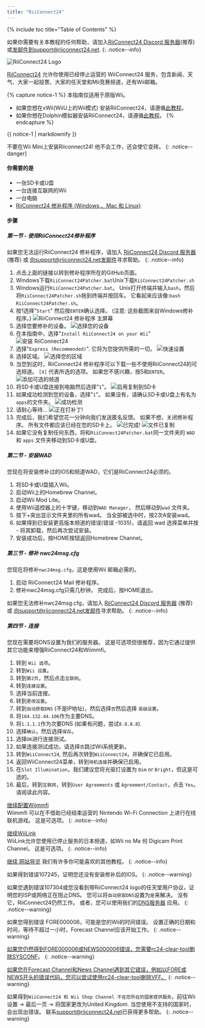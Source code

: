 ```yaml
---
title: "RiiConnect24"
---
```


{% include toc title="Table of Contents" %}

如果你需要有关本教程的任何帮助，请加入[RiiConnect24 Discord 服务器](https://discord.gg/rc24)(推荐)或[发邮件到support@riiconnect24.net](mailto:support@riiconnect24.net).
{: .notice--info}

![RiiConnect24 Logo](/images/WiiRC24Logo.jpg)

[RiiConnect24](https://rc24.xyz/) 允许你使用已经停止运营的 WiiConnect24 服务，包含新闻、天气、大家一起投票、大家的任天堂和Mii竞赛频道，还有Wii邮箱。

{% capture notice-1 %}
本指南仅适用于原版Wii。

- 如果您想在vWii(WiiU上的Wii模式) 安装RiiConnect24，请遵循[此教程](riiconnect24-vwii)。
- 如果你想在Dolphin模拟器安装RiiConnect24，请遵循[此教程](riiconnect24-dolphin)。
{% endcapture %}

<div class="notice--warning">{{ notice-1 | markdownify }}</div>

不要在Wii Mini上安装Riiconnect24! 他不会工作，还会使它变砖。
{: .notice--danger}

#### 你需要的是

* 一张SD卡或U盘
* 一台连接互联网的Wii
* 一台电脑
* [RiiConnect24 修补程序 (Windows,、Mac 和 Linux)](https://github.com/RiiConnect24/RiiConnect24-Patcher/releases)

#### 步骤

##### 第一节 - 使用RiiConnect24修补程序

如果您无法运行RiiConnect24 修补程序，请加入 [RiiConnect24 Discord 服务器](https://discord.gg/rc24) (推荐) 或 [向support@riiconnect24.net发邮件](mailto:support@riiconnect24.net)寻求帮助。
{: .notice--info}

1. 点击上面的链接以转到修补程序所在的GitHub页面。
2. Windows下载`RiiConnect24Patcher.bat`Unix下载`RiiConnect24Patcher.sh`
3. Windows运行`RiiConnect24Patcher.bat`。 Unix打开终端并输入`bash`，然后将`RiiConnect24Patcher.sh`拖到终端并按回车。 它看起来应该像:`bash RiiConnect24Patcher.sh`。
4. 按1选择"`Start`" 然后按`ENTER`确认选择。 (注意: 这些截图来自Windows修补程序。) ![RiiConnect24 修补程序 主屏幕](/images/RC24_Patcher/1.JPG)
5. 选择您要修补的设备。 ![选择您的设备](/images/RC24_Patcher/2.JPG)
6. 在本指南中，选择"`Install RiiConnect24 on your Wii`" ![安装 RiiConnect24](/images/RC24_Patcher/3.JPG)
7. 选择"`Express (Recommended)`". 它将为您提供所需的一切。 ![快速设置](/images/RC24_Patcher/4.JPG)
8. 选择区域。 ![选择您的区域](/images/RC24_Patcher/5.JPG)
9. 当您到这时，RiiConnect24 修补程序可以下载一些不使用RiiConnect24的可选频道。 `[X]` 代表所选的选项。 如果您不感兴趣，按5和`ENTER`。 ![添加可选的频道](/images/RC24_Patcher/6.JPG)
10. 将SD卡或U盘连接到电脑然后选择"`1`"。 ![启用复制到SD卡](/images/RC24_Patcher/7.JPG)
11. 如果成功检测到您的设备，选择"`1`"。 如果没有，请确认SD卡或U盘上有名为`apps`的文件夹。 ![成功检测](/images/RC24_Patcher/8.JPG)
12. 请耐心等待... ![正在打补丁!](/images/RC24_Patcher/9.JPG)
13. 完成后，我们希望您花一分钟向我们发送匿名反馈。  如果不想，关闭修补程序。 所有文件都应该已经在您的SD卡上。 ![已完成!](/images/RC24_Patcher/10.JPG) ![文件已复制](/images/RC24_Patcher/11.PNG)
14. 如果它没有复制任何东西，将和`RiiConnect24Patcher.bat`同一文件夹的 `WAD` 和 `apps` 文件夹移动到SD卡或U盘。

##### 第二节 - 安装WAD

您现在将安装修补过的IOS和频道WAD，它们是RiiConnect24必须的。

1. 将SD卡或U盘插入Wii。
2. 启动Wii上的Homebrew Channel。
3. 启动Wii Mod Lite。
4. 使用Wii遥控器上的十字键，移动到`WAD Manager`， 然后移动到`wad` 文件夹。
5. 按下+突出显示文件夹里的所有wad。 当全部被选中时，按2次A安装wad。
6. 如果得到已安装更高版本频道的错误(错误 -1035)，请返回 wad 选择菜单并按 - 将其卸载，然后再次尝试安装。
7. 安装成功后，按HOME按钮返回Homebrew Channel。

##### 第三节 - 修补 nwc24msg.cfg

您现在将修补`nwc24msg.cfg`，这是使用Wii 邮箱必需的。

1. 启动 RiiConnect24 Mail 修补程序。
2. 修补nwc24msg.cfg只需几秒钟。 完成后，按HOME退出。

如果您无法修补nwc24msg.cfg，请加入 [RiiConnect24 Discord 服务器](https://discord.gg/rc24) (推荐) 或 [向support@riiconnect24.net发邮件](mailto:support@riiconnect24.net)寻求帮助。
{: .notice--info}

##### 第四节 - 连接

您现在需要将DNS设置为我们的服务器。 这是可选项但很推荐，因为它通过提供其它功能来增强RiiConnect24和Wiimmfi。

1. 转到 `Wii 选项`。
2. 转到`Wii 设置`。
3. 转到`第2页`，然后点击`互联网`。
4. 转到`连接设置`。
5. 选择当前连接。
6. 转到`更改设置`。
7. 转到`自动获取DNS` (不是IP地址)，然后选择`否`然后选择 `高级设置`。
8. 将`164.132.44.106`作为主要DNS。
9. 将`1.1.1.1`作为次要DNS (如果有问题，尝试`8.8.8.8`).
10. 选择`确认`，然后选择`保存`。
11. 选择`OK`进行连接测试。
12. 如果连接测试成功，请选择`否`跳过Wii系统更新。
13. 转到`WiiConnect24`, 然后再次转到`WiiConnect24`，并确保它已启用。
14. 返回WiiConnect24菜单，转到`待机连接`并确保已启用。
15. 在`Slot Illumination`，我们建议您将光驱灯设置为 `Dim` or `Bright`，但这是可选的。
16. 最后，转到`互联网`，转到`User Agreements` 或 `Agreement/Contact`，点击 `Yes`。 请阅读此内容。

[继续配置Wiimmfi](wiimmfi)<br> Wiimmfi 可以在不借助已经结束运营的 Nintendo Wi-Fi Connection 上进行在线联机游戏。 这是可选项。
{: .notice--info}

[继续WiiLink](wiilink)<br> WiiLink允许您使用已停止服务的日本频道，如Wii no Ma 何 Digicam Print Channel。 这是可选项。
{: .notice--info}

[继续 网站导览](site-navigation) 我们有许多你可能喜欢的其他教程。
{: .notice--info}

如果得到错误107245，证明您还没有安装修补后的IOS。
{: .notice--warning}

如果您遇到错误107304或您没看到带RiiConnect24 logo的任天堂用户协议，证明您的ISP或网络正在阻止DNS。 您可以将`自动获取DNS`设置为`是`来解决。 没有它，RiiConnect24仍然工作。 或者，您可以使用我们的[DNS服务器](https://github.com/RiiConnect24/DNS-Server/releases/latest) 应用。
{: .notice--warning}

如果您得到错误 FORE000006，可能是您的Wii的时间错误。 设置正确的日期和时间，等待不超过一小时，Forecast Channel应该开始工作。
{: .notice--warning}

[如果您仍然得到FORE000006或NEWS000006错误，您需要rc24-clear-tool删除SYSCONF](https://github.com/RiiConnect24/rc24-clear-tool/releases/latest)。
{: .notice--warning}

[如果您在Forecast Channel和News Channel遇到其它错误，例如以FORE或NEWS开头的错误代码，您可以尝试使用rc24-clear-tool删除VFF。](deleting-vffs)
{: .notice--warning}

如果得到`WiiConnect24 和 Wii Shop Channel 不在您所在的国家提供服务`，前往Wii设置 -> 最后一页 -> 将国家更改为United Kingdom. 当您使用不支持的国家时，会出现出错误。 联系[support@riiconnect24.net](mailto:support@riiconnect24.net)已获得更多帮助。
{: .notice--warning}